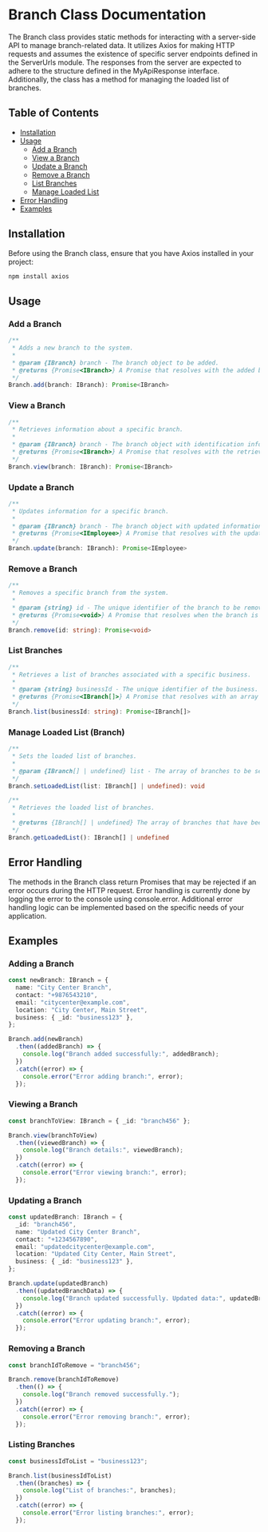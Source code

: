 # Branch Class Documentation
The Branch class provides static methods for interacting with a server-side API to manage branch-related data. It utilizes Axios for making HTTP requests and assumes the existence of specific server endpoints defined in the ServerUrls module. The responses from the server are expected to adhere to the structure defined in the MyApiResponse interface. Additionally, the class has a method for managing the loaded list of branches.

## Table of Contents
 - [Installation](#installation)
 - [Usage](#usage)
    - [Add a Branch](#add-a-branch)
    - [View a Branch](#view-a-branch)
    - [Update a Branch](#update-a-branch)
    - [Remove a Branch](#remove-a-branch)
    - [List Branches](#list-branches)
    - [Manage Loaded List](#manage-loaded-list-branch)
 - [Error Handling](#error-handling)
 - [Examples](#examples)
## Installation
Before using the Branch class, ensure that you have Axios installed in your project:

```bash
npm install axios
```
## Usage
### Add a Branch
```typescript
/**
 * Adds a new branch to the system.
 *
 * @param {IBranch} branch - The branch object to be added.
 * @returns {Promise<IBranch>} A Promise that resolves with the added branch's data.
 */
Branch.add(branch: IBranch): Promise<IBranch>
```
### View a Branch
```typescript
/**
 * Retrieves information about a specific branch.
 *
 * @param {IBranch} branch - The branch object with identification information.
 * @returns {Promise<IBranch>} A Promise that resolves with the retrieved branch's data.
 */
Branch.view(branch: IBranch): Promise<IBranch>
```
### Update a Branch
```typescript
/**
 * Updates information for a specific branch.
 *
 * @param {IBranch} branch - The branch object with updated information.
 * @returns {Promise<IEmployee>} A Promise that resolves with the updated branch's data.
 */
Branch.update(branch: IBranch): Promise<IEmployee>
```
### Remove a Branch
```typescript
/**
 * Removes a specific branch from the system.
 *
 * @param {string} id - The unique identifier of the branch to be removed.
 * @returns {Promise<void>} A Promise that resolves when the branch is successfully removed.
 */
Branch.remove(id: string): Promise<void>
```
### List Branches
```typescript
/**
 * Retrieves a list of branches associated with a specific business.
 *
 * @param {string} businessId - The unique identifier of the business.
 * @returns {Promise<IBranch[]>} A Promise that resolves with an array of branches associated with the business.
 */
Branch.list(businessId: string): Promise<IBranch[]>
```
### Manage Loaded List (Branch)
```typescript
/**
 * Sets the loaded list of branches.
 *
 * @param {IBranch[] | undefined} list - The array of branches to be set as the loaded list.
 */
Branch.setLoadedList(list: IBranch[] | undefined): void

/**
 * Retrieves the loaded list of branches.
 *
 * @returns {IBranch[] | undefined} The array of branches that have been loaded.
 */
Branch.getLoadedList(): IBranch[] | undefined
```
## Error Handling
The methods in the Branch class return Promises that may be rejected if an error occurs during the HTTP request. Error handling is currently done by logging the error to the console using console.error. Additional error handling logic can be implemented based on the specific needs of your application.

## Examples
### Adding a Branch
```typescript
const newBranch: IBranch = {
  name: "City Center Branch",
  contact: "+9876543210",
  email: "citycenter@example.com",
  location: "City Center, Main Street",
  business: { _id: "business123" },
};

Branch.add(newBranch)
  .then((addedBranch) => {
    console.log("Branch added successfully:", addedBranch);
  })
  .catch((error) => {
    console.error("Error adding branch:", error);
  });
```
### Viewing a Branch
```typescript
const branchToView: IBranch = { _id: "branch456" };

Branch.view(branchToView)
  .then((viewedBranch) => {
    console.log("Branch details:", viewedBranch);
  })
  .catch((error) => {
    console.error("Error viewing branch:", error);
  });
```
### Updating a Branch
```typescript
const updatedBranch: IBranch = {
  _id: "branch456",
  name: "Updated City Center Branch",
  contact: "+1234567890",
  email: "updatedcitycenter@example.com",
  location: "Updated City Center, Main Street",
  business: { _id: "business123" },
};

Branch.update(updatedBranch)
  .then((updatedBranchData) => {
    console.log("Branch updated successfully. Updated data:", updatedBranchData);
  })
  .catch((error) => {
    console.error("Error updating branch:", error);
  });
```
### Removing a Branch
```typescript
const branchIdToRemove = "branch456";

Branch.remove(branchIdToRemove)
  .then(() => {
    console.log("Branch removed successfully.");
  })
  .catch((error) => {
    console.error("Error removing branch:", error);
  });
```
### Listing Branches
```typescript
const businessIdToList = "business123";

Branch.list(businessIdToList)
  .then((branches) => {
    console.log("List of branches:", branches);
  })
  .catch((error) => {
    console.error("Error listing branches:", error);
  });
```



